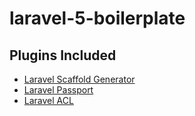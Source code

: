 # laravel-5-boilerplate

Plugins Included
----------------

- [Laravel Scaffold Generator](http://labs.infyom.com/laravelgenerator/)
- [Laravel Passport](https://github.com/laravel/passport)
- [Laravel ACL](https://github.com/spatie/laravel-permission)